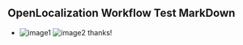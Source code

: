 ## OpenLocalization Workflow Test MarkDown
* ![image1](.\a0817fb9-de7d-4e2b-9f15-d198d8122247.PNG)   ![image2](.\a7aae568-5cca-4ed4-9730-890aaabbbcc4.png) 
thanks!